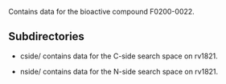 Contains data for the bioactive compound F0200-0022.

## Subdirectories

- cside/ contains data for the C-side search space on rv1821.

- nside/ contains data for the N-side search space on rv1821.

